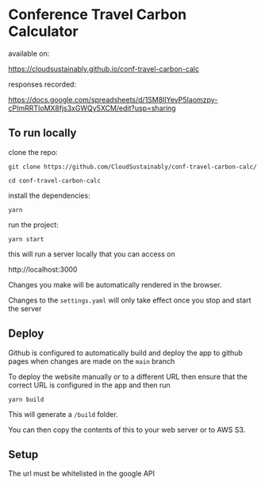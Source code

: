 # Conference Travel Carbon Calculator

available on:

https://cloudsustainably.github.io/conf-travel-carbon-calc

responses recorded:

https://docs.google.com/spreadsheets/d/1SM8IlYevP5Iaomzpy-cPImRRTIoMX8fjs3xGWQy5XCM/edit?usp=sharing

## To run locally

clone the repo:

`git clone https://github.com/CloudSustainably/conf-travel-carbon-calc/`

`cd conf-travel-carbon-calc`

install the dependencies:

`yarn`

run the project:

`yarn start`

this will run a server locally that you can access on

http://localhost:3000

Changes you make will be automatically rendered in the browser.

Changes to the `settings.yaml` will only take effect once you stop and start the server

## Deploy

Github is configured to automatically build and deploy the app to github pages when changes are made on the `main` branch

To deploy the website manually or to a different URL then ensure that the correct URL is configured in the app and then run

`yarn build`

This will generate a `/build` folder.

You can then copy the contents of this to your web server or to AWS S3.

## Setup

The url must be whitelisted in the google API

